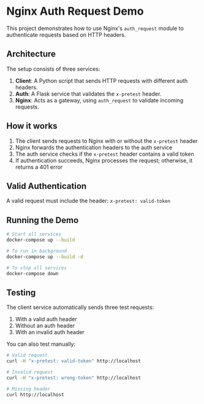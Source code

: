 # Nginx Auth Request Demo

This project demonstrates how to use Nginx's `auth_request` module to authenticate requests based on HTTP headers.

## Architecture

The setup consists of three services:

1. **Client**: A Python script that sends HTTP requests with different auth headers.
2. **Auth**: A Flask service that validates the `x-pretest` header.
3. **Nginx**: Acts as a gateway, using `auth_request` to validate incoming requests.

## How it works

1. The client sends requests to Nginx with or without the `x-pretest` header
2. Nginx forwards the authentication headers to the auth service
3. The auth service checks if the `x-pretest` header contains a valid token
4. If authentication succeeds, Nginx processes the request; otherwise, it returns a 401 error

## Valid Authentication

A valid request must include the header: `x-pretest: valid-token`

## Running the Demo

```bash
# Start all services
docker-compose up --build

# To run in background
docker-compose up --build -d

# To stop all services
docker-compose down
```

## Testing

The client service automatically sends three test requests:
1. With a valid auth header
2. Without an auth header
3. With an invalid auth header

You can also test manually:

```bash
# Valid request
curl -H "x-pretest: valid-token" http://localhost

# Invalid request
curl -H "x-pretest: wrong-token" http://localhost

# Missing header
curl http://localhost
``` 